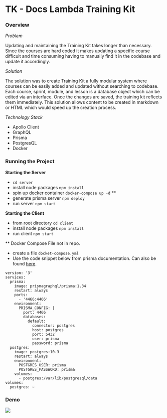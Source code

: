 # TK - Docs Lambda Training Kit

### Overview

*Problem*

Updating and maintaining the Training Kit takes longer than necessary. Since the courses are hard coded it makes updating a specific course difficult and time consuming having to manually find it in the codebase and update it accordingly.

*Solution*

The solution was to create Training Kit a fully modular system where courses can be easily added and updated without searching to codebase. Each course, sprint, module, and lesson is a database object which can be edited via an interface. Once the changes are saved, the training kit reflects them immediately. This solution allows content to be created in markdown or HTML which would speed up the creation process.


*Technology Stack*

- Apollo Client
- GraphQL
- Prisma
- PostgresQL
- Docker

### Running the Project

__Starting the Server__
- `cd server`
- install node packages `npm install`
- spin up docker container `docker-compose up -d` **
- generate prisma server `npm deploy`
- run server `npm start `
  
__Starting the Client__
- from root directory `cd client`
- install node packages `npm install`
- run client `npm start`
  
** Docker Compose File not in repo.
- create a file `docket-compose.yml`
- Use the code snippet below from prisma documentation. Can also be found [here](https://www.prisma.io/docs/get-started/01-setting-up-prisma-new-database-JAVASCRIPT-a002/ "Prisma Documentation").
```
version: '3'
services:
  prisma:
    image: prismagraphql/prisma:1.34
    restart: always
    ports:
      - '4466:4466'
    environment:
      PRISMA_CONFIG: |
        port: 4466
        databases:
          default:
            connector: postgres
            host: postgres
            port: 5432
            user: prisma
            password: prisma
  postgres:
    image: postgres:10.3
    restart: always
    environment:
      POSTGRES_USER: prisma
      POSTGRES_PASSWORD: prisma
    volumes:
      - postgres:/var/lib/postgresql/data
volumes:
  postgres: ~
```

### Demo

![](demo.gif)